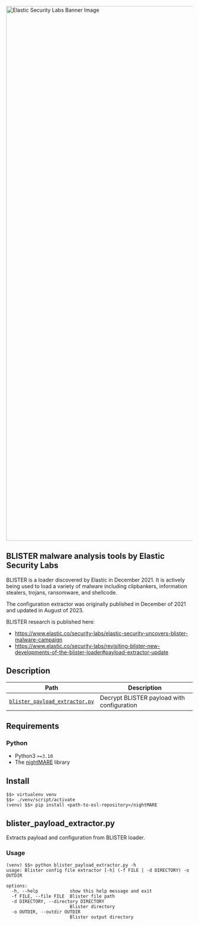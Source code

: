 <img width="1440" alt="Elastic Security Labs Banner Image" src="https://user-images.githubusercontent.com/7442091/234121634-fd2518cf-70cb-4eee-8134-393c1f712bac.png">

## BLISTER malware analysis tools by Elastic Security Labs

BLISTER is a loader discovered by Elastic in December 2021. It is actively being used to load a variety of malware including clipbankers, information stealers, trojans, ransomware, and shellcode.

The configuration extractor was originally published in December of 2021 and updated in August of 2023.

BLISTER research is published here:

- https://www.elastic.co/security-labs/elastic-security-uncovers-blister-malware-campaign
- https://www.elastic.co/security-labs/revisiting-blister-new-developments-of-the-blister-loader#payload-extractor-update

## Description

| Path               | Description                             |
| ------------------ | --------------------------------------- |
| [`blister_payload_extractor.py`](blister_payload_extractor.py)    | Decrypt BLISTER payload with configuration |

## Requirements

### Python

- Python3 `>=3.10`
- The [nightMARE](../../nightMARE/) library

## Install

```text
$$> virtualenv venv
$$> ./venv/script/activate
(venv) $$> pip install <path-to-esl-repository>/nightMARE
```

## blister_payload_extractor.py

Extracts payload and configuration from BLISTER loader.

### Usage

```text
(venv) $$> python blister_payload_extractor.py -h
usage: Blister config file extractor [-h] (-f FILE | -d DIRECTORY) -o OUTDIR

options:
  -h, --help            show this help message and exit
  -f FILE, --file FILE  Blister file path
  -d DIRECTORY, --directory DIRECTORY
                        Blister directory
  -o OUTDIR, --outdir OUTDIR
                        Blister output directory
```
